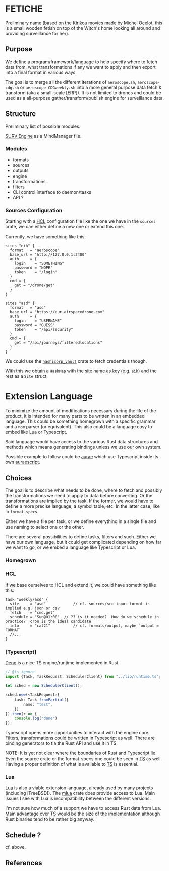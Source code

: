 # FETICHE

Preliminary name (based on the [Kirikou] movies made by Michel Ocelot, this is a small wooden fetish on top of the 
Witch's home looking all around and providing surveillance for her).

## Purpose

We define a program/framework/language to help specify where to fetch data from, what transformations if any we want
to apply and then export into a final format in various ways.

The goal is to merge all the different iterations of `aeroscope.sh`, `aeroscope-cdg.sh` or `aeroscope-CDGweekly.sh` into
a more general purpose data fetch & transform (aka a small-scale [ERP]).  It is not limited to drones and could be used as
a all-purpose gather/transform/publish engine for surveillance data.

## Structure

Preliminary list of possible modules.

[SURV Engine](file:Fetiche%20Engine.mmap) as a MindManager file.

### Modules

- formats
- sources
- outputs
- engine
- transformations
- filters
- CLI control interface to daemon/tasks
- API ?

### Sources Configuration

Starting with a [HCL] configuration file like the one we have in the `sources` crate, we can either define a new one or
extend this one.

Currently, we have something like this:

```hcl
sites "eih" {
  format   = "aeroscope"
  base_url = "http://127.0.0.1:2400"
  auth     = {
    login    = "SOMETHING"
    password = "NOPE"
    token    = "/login"
  }
  cmd = {
    get = "/drone/get"
  }
}

sites "asd" {
  format   = "asd"
  base_url = "https://eur.airspacedrone.com"
  auth     = {
    login    = "USERNAME"
    password = "GUESS"
    token    = "/api/security"
  }
  cmd = {
    get = "/api/journeys/filteredlocations"
  }
}
```

We could use the [`hashicorp_vault`][Vault] crate to fetch credentials though.

With this we obtain a `HashMap` with the site name as key (e.g. `eih`) and the rest as a `Site` struct.

# Extension Language

To minimize the amount of modifications necessary during the life of the product, it is intended for many parts to be
written in an embedded language.  This could be something homegrown with a specific grammar and a `nom`  parser 
(or equivalent).  This also could be a language easy to embed like Lua or Typescript.

Said language would have access to the various Rust data structures and methods which means generating bindings unless
we use our own system.

Possible example to follow could be [aurae] which use Typescript inside its own [auraescript].

## Choices

The goal is to describe what needs to be done, where to fetch and possibly the transformations we need to apply to data
before converting. Or the transformations are implied by the task. If the former, we would have to define a more precise
language, a symbol table, etc. In the latter case, like in `format-specs`.

Either we have a file per task, or we define everything in a single file and use naming to select one or the other.

There are several possibilities to define tasks, filters and such.  Either we have our own language, but it could get complicated depending on how far we want to go, or we embed a language like Typescript or Lua.

### Homegrown

### HCL

If we base ourselves to HCL and extend it, we could have something like this:

```hcl
task "weekly/asd" {
  site     = "asd"            // cf. sources/src input format is implied e.g. json or csv
  fetch    = "cmd.get"
  schedule = "Sun@01:00"  // ?? is it needed?  How do we schedule in practice?  cron is the ideal candidate
  into     = "cat21"          // cf. formats/output, maybe `output =  FORMAT`
  //...
}
```

### [Typescript]

[Deno] is a nice TS engine/runtime implemented in Rust.

```typescript
// @ts-ignore
import {Task, TaskRequest, SchedulerClient} from "../lib/runtime.ts";

let sched = new SchedulerClient();

sched.new(<TaskRequest>{
    task: Task.fromPartial({
        name: "test",
    })
}).then(r => {
    console.log("done")
});
```

Typescript opens more opportunities to interact with the engine core. Filters, transformations could be written in
Typescript as well.  There are binding generators to tia the Rust API and use it in TS.

NOTE: It is yet not clear where the boundaries of Rust and Typescript lie.  Even the source crate or the format-specs one
could be seen in [TS] as well.  Having a proper definition of what is available to [TS] is essential.

### Lua

[Lua] is also a viable extension language, already used by many projects (including [FreeBSD]).  The [mlua] crate does
provide access to Lua.  Main issues I see with Lua is incompatibility between the different versions.

I'm not sure how much of a support we have to access Rust data from Lua.  Main advantage over [TS]  would be 
the size of the implementation although Rust binaries tend to be rather big anyway.

## Schedule ?

cf. above.

## References

[HCL]: https://github.com/hashicorp/hcl/blob/main/hclsyntax/spec.md

[Vault]: https://crates.io/hashicorp_vault

[TS]: https://en.wikipedia.org/wiki/TypeScript 

[deno]: https://deno.land/

[deno-rs]: https://lib.rs/crates/deno_core

[mlua]: https://lib.rs/crates/mlua

[Lua]: https://www.lua.org/

[Kirikou]: https://en.wikipedia.org/wiki/Kirikou_and_the_Sorceress

[aurae]: https://github.com/aurae-runtime/aurae

[auraescript]: https://github.com/aurae-runtime/aurae/tree/main/auraescript
